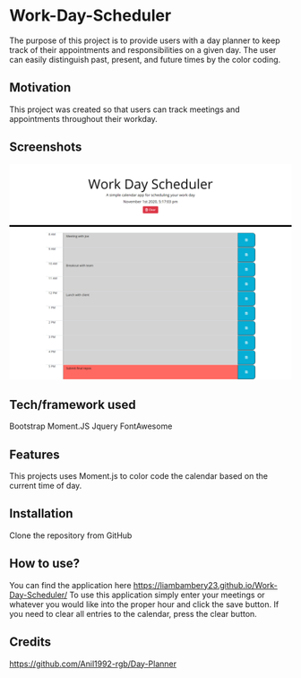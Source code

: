 # Work-Day-Scheduler

The purpose of this project is to provide users with a day planner to keep track of their appointments and responsibilities on a given day. The user can easily distinguish past, present, and future times by the color coding. 

## Motivation
This project was created so that users can track meetings and appointments throughout their workday. 


 
## Screenshots
![screenshot of project](assets/images/screenshot.png)

## Tech/framework used
Bootstrap
Moment.JS
Jquery
FontAwesome

## Features
This projects uses Moment.js to color code the calendar based on the current time of day. 

## Installation
Clone the repository from GitHub

## How to use?
You can find the application here https://liambambery23.github.io/Work-Day-Scheduler/
To use this application simply enter your meetings or whatever you would like into the proper hour and click the save button. If you need to clear all entries to the calendar, press the clear button. 


## Credits
https://github.com/Anil1992-rgb/Day-Planner
